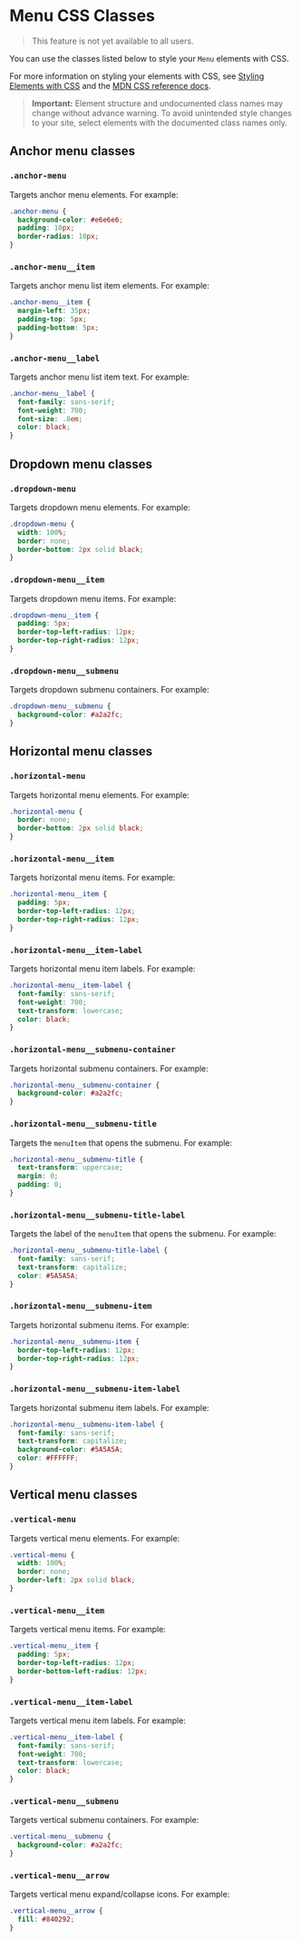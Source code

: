 <!-- This article was published using the Doc Push single-sourcing tool. Any changes to this article MUST be made in the source file. Find it at www.github.com/wix-private/velo-docs.-->

# Menu CSS Classes

> This feature is not yet available to all users.

You can use the classes listed below
to style your `Menu` elements with CSS.

For more information on styling your elements with CSS, see
[Styling Elements with CSS]($w/styling-elements-with-css) and the
[MDN CSS reference docs](https://developer.mozilla.org/en-US/docs/Learn/CSS).

<blockquote class="important">

__Important:__
Element structure and undocumented class names
may change without advance warning.
To avoid unintended style changes to your site,
select elements with the documented class names only.

</blockquote>

## Anchor menu classes

### `.anchor-menu`

Targets anchor menu elements.
For example:

```css
.anchor-menu {
  background-color: #e6e6e6;
  padding: 10px;
  border-radius: 10px;
}
```

### `.anchor-menu__item`

Targets anchor menu list item elements.
For example:

```css
.anchor-menu__item {
  margin-left: 35px;
  padding-top: 5px;
  padding-bottom: 5px;
}
```

### `.anchor-menu__label`

Targets anchor menu list item text.
For example:

```css
.anchor-menu__label {
  font-family: sans-serif;
  font-weight: 700;
  font-size: .8em;
  color: black;
}
```

## Dropdown menu classes

### `.dropdown-menu`

Targets dropdown menu elements.
For example:

```css
.dropdown-menu {
  width: 100%;
  border: none;
  border-bottom: 2px solid black;
}
```

### `.dropdown-menu__item`

Targets dropdown menu items.
For example:

```css
.dropdown-menu__item {
  padding: 5px;
  border-top-left-radius: 12px;
  border-top-right-radius: 12px;
}
```

### `.dropdown-menu__submenu`

Targets dropdown submenu containers.
For example:

```css
.dropdown-menu__submenu {
  background-color: #a2a2fc;
}
```

## Horizontal menu classes

### `.horizontal-menu`

Targets horizontal menu elements.
For example:

```css
.horizontal-menu {
  border: none;
  border-bottom: 2px solid black;
}
```

### `.horizontal-menu__item`

Targets horizontal menu items.
For example:

```css
.horizontal-menu__item {
  padding: 5px;
  border-top-left-radius: 12px;
  border-top-right-radius: 12px;
}
```

### `.horizontal-menu__item-label`

Targets horizontal menu item labels.
For example:

```css
.horizontal-menu__item-label {
  font-family: sans-serif;
  font-weight: 700;
  text-transform: lowercase;
  color: black;
}
```

### `.horizontal-menu__submenu-container`

<!-- TODO - should be horizontal-menu__submenu.
  update when team confirms they're making the change. -->

Targets horizontal submenu containers.
For example:

```css
.horizontal-menu__submenu-container {
  background-color: #a2a2fc;
}
```

### `.horizontal-menu__submenu-title`

Targets the `menuItem` that opens the submenu.
For example:

```css
.horizontal-menu__submenu-title {
  text-transform: uppercase;
  margin: 0;
  padding: 0;
}
```

### `.horizontal-menu__submenu-title-label`

Targets the label of the `menuItem` that opens the submenu.
For example:

```css
.horizontal-menu__submenu-title-label {
  font-family: sans-serif;
  text-transform: capitalize;
  color: #5A5A5A;
}
```

### `.horizontal-menu__submenu-item`

Targets horizontal submenu items.
For example:

```css
.horizontal-menu__submenu-item {
  border-top-left-radius: 12px;
  border-top-right-radius: 12px;
}
```

### `.horizontal-menu__submenu-item-label`

Targets horizontal submenu item labels.
For example:

```css
.horizontal-menu__submenu-item-label {
  font-family: sans-serif;
  text-transform: capitalize;
  background-color: #5A5A5A;
  color: #FFFFFF;
}
```

## Vertical menu classes

### `.vertical-menu`

Targets vertical menu elements.
For example:

```css
.vertical-menu {
  width: 100%;
  border: none;
  border-left: 2px solid black;
}
```

### `.vertical-menu__item`

Targets vertical menu items.
For example:

```css
.vertical-menu__item {
  padding: 5px;
  border-top-left-radius: 12px;
  border-bottom-left-radius: 12px;
}
```

### `.vertical-menu__item-label`

Targets vertical menu item labels.
For example:

```css
.vertical-menu__item-label {
  font-family: sans-serif;
  font-weight: 700;
  text-transform: lowercase;
  color: black;
}
```

### `.vertical-menu__submenu`

Targets vertical submenu containers.
For example:

```css
.vertical-menu__submenu {
  background-color: #a2a2fc;
}
```

### `.vertical-menu__arrow`

Targets vertical menu expand/collapse icons.
For example:

```css
.vertical-menu__arrow {
  fill: #840292;
}
```
